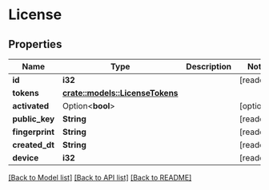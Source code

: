 # License

## Properties

Name | Type | Description | Notes
------------ | ------------- | ------------- | -------------
**id** | **i32** |  | [readonly]
**tokens** | [**crate::models::LicenseTokens**](License_tokens.md) |  | 
**activated** | Option<**bool**> |  | [optional]
**public_key** | **String** |  | [readonly]
**fingerprint** | **String** |  | [readonly]
**created_dt** | **String** |  | [readonly]
**device** | **i32** |  | [readonly]

[[Back to Model list]](../README.md#documentation-for-models) [[Back to API list]](../README.md#documentation-for-api-endpoints) [[Back to README]](../README.md)


